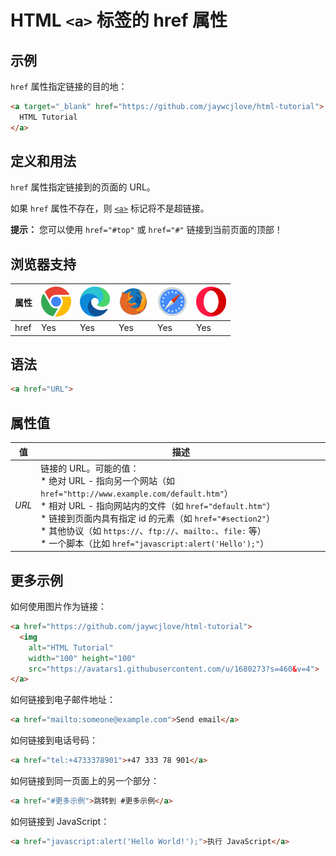 HTML `<a>` 标签的 href 属性
===

## 示例

`href` 属性指定链接的目的地：

```html idoc:preview
<a target="_blank" href="https://github.com/jaywcjlove/html-tutorial">
  HTML Tutorial
</a>
```

## 定义和用法

`href` 属性指定链接到的页面的 URL。

如果 `href` 属性不存在，则 [`<a>`](./a.md) 标记将不是超链接。

**提示：** 您可以使用 `href="#top"` 或 `href="#"` 链接到当前页面的顶部！

## 浏览器支持

| 属性 | ![chrome][1] | ![edge][2] | ![firefox][3] | ![safari][4] | ![opera][5] |
| ---- | ---- | ---- | ---- | ---- | ---- |
| href      | Yes | Yes | Yes | Yes | Yes |
<!--rehype:style=width: 100%; display: inline-table;-->

## 语法

```html
<a href="URL">
```

## 属性值

| 值 | 描述 |
| ---- | ---- |
| *URL* | 链接的 URL。可能的值：<br>* 绝对 URL - 指向另一个网站（如 `href="http://www.example.com/default.htm"`）<br>* 相对 URL - 指向网站内的文件（如 `href="default.htm"`）<br>* 链接到页面内具有指定 id 的元素（如 `href="#section2"`）<br>* 其他协议（如 `https://`、`ftp://`、`mailto:`、`file:` 等）<br>* 一个脚本（比如 `href="javascript:alert('Hello');"`） |
<!--rehype:style=width: 100%; display: inline-table;-->

## 更多示例

如何使用图片作为链接：

```html idoc:preview
<a href="https://github.com/jaywcjlove/html-tutorial">
  <img
    alt="HTML Tutorial"
    width="100" height="100"
    src="https://avatars1.githubusercontent.com/u/1680273?s=460&v=4">
</a>
```

如何链接到电子邮件地址：

```html idoc:preview
<a href="mailto:someone@example.com">Send email</a>
```

如何链接到电话号码：

```html idoc:preview
<a href="tel:+4733378901">+47 333 78 901</a>
```

如何链接到同一页面上的另一个部分：

```html idoc:preview
<a href="#更多示例">跳转到 #更多示例</a>
```

如何链接到 JavaScript：

```html idoc:preview
<a href="javascript:alert('Hello World!');">执行 JavaScript</a>
```

[1]: ../assets/chrome.svg
[2]: ../assets/edge.svg
[3]: ../assets/firefox.svg
[4]: ../assets/safari.svg
[5]: ../assets/opera.svg